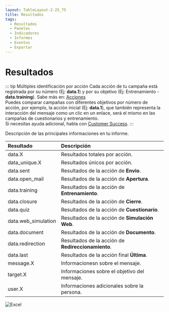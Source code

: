 ```yaml
---
layout: TableLayout-2-25_75
title: Resultados
tags:
  - Resultados
  - Paneles
  - Indicadores
  - Informes
  - Eventos
  - Exportar
---
```

# Resultados

::: tip Múltiples identificación por acción
Cada acción de tu campaña está registrada por su número (Ej: **data.1**) y por su objetivo (Ej: Entrenamiento - **data.training**). Sabe más en: [Acciones](../actions)<br>
Puedes comparar campañas con diferentes objetivos por número de acción, por ejemplo, la acción inicial (Ej: **data.1**), que también representa la interacción del mensaje como un clic en un enlace, será el mismo en las campañas de cuestionarios y entrenamiento.<br>
Si necesitas ayuda adicional, habla con [Customer Success](mailto:cs@phishx.io).
:::

Descripción de las principales informaciones en tu informe.

| Resultado | Descripción |
| :--- | :--- |
| data.X | Resultados totales por acción. |
| data_unique.X | Resultados únicos por acción. |
| data.sent | Resultados de la acción de **Envio**. |
| data.open_mail | Resultados de la acción de **Apertura**. |
| data.training | Resultados de la acción de **Entrenamiento**. |
| data.closure | Resultados de la acción de **Cierre**. |
| data.quiz | Resultados de la acción de **Cuestionario**. |
| data.web_simulation | Resultados de la acción de **Simulación Web**. |
| data.document | Resultados de la acción de **Documento**. |
| data.redirection | Resultados de la acción de **Redireccionamiento**. |
| data.last | Resultados de la acción final **Última**. |
| message.X | Informacionesn sobre el mensaje. |
| target.X | Informaciones sobre el objetivo del mensaje. |
| user.X | Informaciones adicionales sobre la persona. |

   ![Excel](https://cdn.phishx.io/phishx-docs/images/phishx_results_excel_01.webp)

